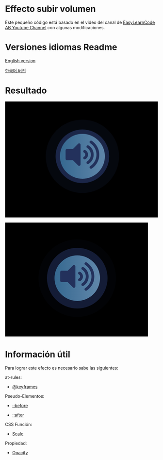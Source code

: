 # Effecto subir volumen
Este pequeño código está basado en el video del canal de [EasyLearnCode AB Youtube Channel](https://www.youtube.com/watch?v=gQf5BBmLCfI&t=31s) con algunas modificaciones. 


# Versiones idiomas Readme
[English version](https://github.com/AltoSolid/CSS-VolumenUpEffect/blob/main/readme.md)

[한국어 버전](https://github.com/AltoSolid/CSS-VolumenUpEffect/blob/main/readme-ko.md)

# Resultado
![one](https://github.com/AltoSolid/CSS-VolumenUpEffect/blob/main/img/one.png)

![two](https://github.com/AltoSolid/CSS-VolumenUpEffect/blob/main/img/two.png)


# Información útil
Para lograr este efecto es necesario sabe las siguientes: 

at-rules: 

- [@keyframes](https://developer.mozilla.org/en-US/docs/Web/CSS/@keyframes)

Pseudo-Elementos: 

- [::before](https://developer.mozilla.org/en-US/docs/Web/CSS/::before)

- [::after](https://developer.mozilla.org/en-US/docs/Web/CSS/::after)

CSS Función: 

- [Scale](https://developer.mozilla.org/en-US/docs/Web/CSS/transform-function/scale())

Propiedad: 

- [Opacity](https://developer.mozilla.org/en-US/docs/Web/CSS/opacity)